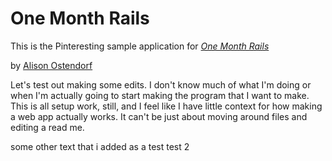 # One Month Rails

This is the Pinteresting sample application for [*One Month Rails*](http://onemonthrails.com)

by [Alison Ostendorf](http://www.virgobuilds.com)

Let's test out making some edits. I don't know much of what I'm doing or when I'm actually going to start making the program that I want to make. This is all setup work, still, and I feel like I have little context for how making a web app actually works. It can't be just about moving around files and editing a read me.  

some other text that i added as a test
test 2